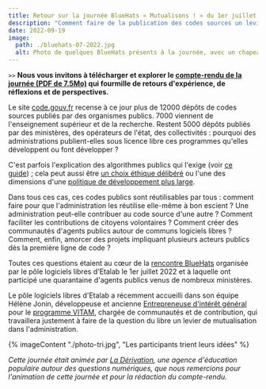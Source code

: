 ```yaml
---
title: Retour sur la journée BlueHats « Mutualisons ! » du 1er juillet 2022
description: "Comment faire de la publication des codes sources un levier de mutualisation entre administrations ?"
date: 2022-09-19
image:
  path: ./bluehats-07-2022.jpg
  alt: Photo de quelques BlueHats présents à la journée, avec un chapeau bleu
---
```


`>>` **Nous vous invitons à télécharger et explorer le [compte-rendu de la journée (PDF de 7.5Mo)](/rsrc/compte-rendu-journee-bluehats-mutualisons-1er-juillet-2022-version-1.0.pdf) qui fourmille de retours d'expérience, de réflexions et de perspectives.**

Le site [code.gouv.fr](https://code.gouv.fr/public/) recense à ce jour plus de 12000 dépôts de codes sources publiés par des organismes publics.  7000 viennent de l'enseignement supérieur et de la recherche.  Restent 5000 dépôts publiés par des ministères, des opérateurs de l'état, des collectivités : pourquoi des administrations publient-elles sous licence libre ces programmes qu'elles développent ou font développer ?

C'est parfois l'explication des algorithmes publics qui l'exige (voir [ce guide](https://guides.etalab.gouv.fr/algorithmes/)) ; cela peut aussi être [un choix éthique délibéré](https://medialab.sciencespo.fr/a-propos/#deontology) ou l'une des dimensions d'une [politique de développement plus large](https://github.com/abes-esr/abes-politique-developpement#les-objectifs-vis%C3%A9s).

Dans tous ces cas, ces codes publics sont réutilisables par tous : comment faire pour que l'administration les réutilise elle-même à bon escient ? Une administration peut-elle contribuer au code source d'une autre ? Comment faciliter les contributions de citoyens volontaires ? Comment créer des communautés d'agents publics autour de communs logiciels libres ? Comment, enfin, amorcer des projets impliquant plusieurs acteurs publics dès la première ligne de code ?

Toutes ces questions étaient au cœur de la [rencontre BlueHats](/posts/journee-bluehats-mutualisons-juillet-2022) organisée par le pôle logiciels libres d'Etalab le 1er juillet 2022 et à laquelle ont participé une quarantaine d'agents publics venus de nombreux ministères.

Le pôle logiciels libres d'Etalab a récemment accueilli dans son équipe Hélène Jonin, développeuse et ancienne [Entrepreneuse d'intérêt général](https://eig.etalab.gouv.fr/personnes/helene-jonin/) pour le [programme VITAM](https://www.programmevitam.fr/), chargée de communautés et de contribution, qui travaillera justement à faire de la question du libre un levier de mutualisation dans l'administration.

<p>
{% imageContent "./photo-tri.jpg", "Les participants trient leurs idées" %}
</p>

*Cette journée était animée par [La Dérivation](https://dérivation.fr/), une agence d'éducation populaire autour des questions numériques, que nous remercions pour l'animation de cette journée et pour la rédaction du compte-rendu.*
